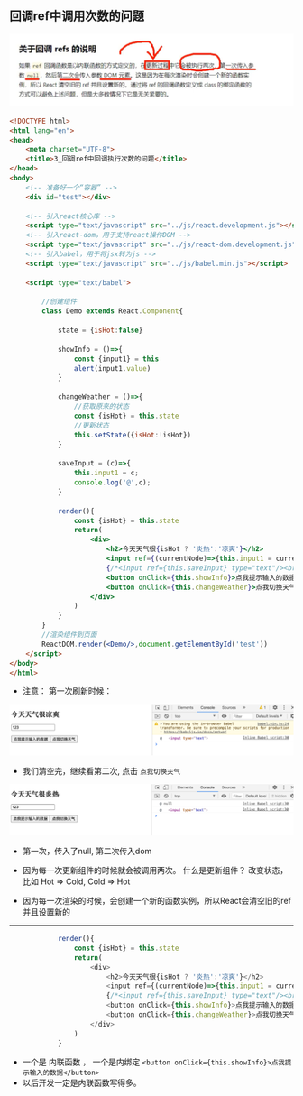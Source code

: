 ## 回调ref中调用次数的问题

![](img/2021-01-10-21-33-45.png)

```html
<!DOCTYPE html>
<html lang="en">
<head>
	<meta charset="UTF-8">
	<title>3_回调ref中回调执行次数的问题</title>
</head>
<body>
	<!-- 准备好一个“容器” -->
	<div id="test"></div>
	
	<!-- 引入react核心库 -->
	<script type="text/javascript" src="../js/react.development.js"></script>
	<!-- 引入react-dom，用于支持react操作DOM -->
	<script type="text/javascript" src="../js/react-dom.development.js"></script>
	<!-- 引入babel，用于将jsx转为js -->
	<script type="text/javascript" src="../js/babel.min.js"></script>

	<script type="text/babel">
	
		//创建组件
		class Demo extends React.Component{

			state = {isHot:false}

			showInfo = ()=>{
				const {input1} = this
				alert(input1.value)
			}

			changeWeather = ()=>{
				//获取原来的状态
				const {isHot} = this.state
				//更新状态
				this.setState({isHot:!isHot})
			}

			saveInput = (c)=>{
				this.input1 = c;
				console.log('@',c);
			}

			render(){
				const {isHot} = this.state
				return(
					<div>
						<h2>今天天气很{isHot ? '炎热':'凉爽'}</h2>
						<input ref={(currentNode)=>{this.input1 = currentNode;console.log('@',currentNode);}} type="text"/><br/><br/>
						{/*<input ref={this.saveInput} type="text"/><br/><br/> */}
						<button onClick={this.showInfo}>点我提示输入的数据</button>
						<button onClick={this.changeWeather}>点我切换天气</button>
					</div>
				)
			}
		}
		//渲染组件到页面
		ReactDOM.render(<Demo/>,document.getElementById('test'))
	</script>
</body>
</html>
```


- 注意： 第一次刷新时候：

![](img/2021-01-10-21-36-55.png)

- 我们清空完，继续看第二次, 点击 `点我切换天气`

![](img/2021-01-10-21-37-41.png)

- 第一次，传入了null, 第二次传入dom

- 因为每一次更新组件的时候就会被调用两次。 什么是更新组件？ 改变状态， 比如 Hot => Cold, Cold => Hot
- 因为每一次渲染的时候，会创建一个新的函数实例，所以React会清空旧的ref并且设置新的

---

```js
			render(){
				const {isHot} = this.state
				return(
					<div>
						<h2>今天天气很{isHot ? '炎热':'凉爽'}</h2>
						<input ref={(currentNode)=>{this.input1 = currentNode;console.log('@',currentNode);}} type="text"/><br/><br/>
						{/*<input ref={this.saveInput} type="text"/><br/><br/> */}
						<button onClick={this.showInfo}>点我提示输入的数据</button>
						<button onClick={this.changeWeather}>点我切换天气</button>
					</div>
				)
			}
```


- 一个是 内联函数 ， 一个是内绑定 `<button onClick={this.showInfo}>点我提示输入的数据</button>`
- 以后开发一定是内联函数写得多。 


































